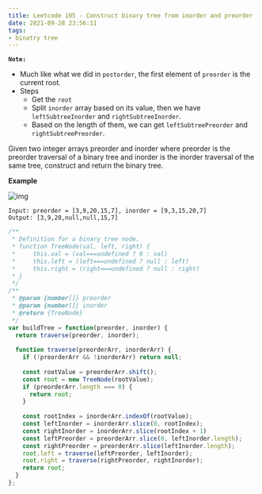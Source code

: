 ```yaml
---
title: Leetcode 105 - Construct binary tree from inorder and preorder  traversal
date: 2021-09-28 23:56:11
tags:
- binatry tree
---
```

**`Note:`**
- Much like what we did in `postorder`, the first element of `preorder` is the current root.
- Steps
  - Get the `root`
  - Split `inorder` array based on its value, then we have `leftSubtreeInorder` and `rightSubtreeInorder`.
  - Based on the length of them, we can get `leftSubtreePreorder` and `rightSubtreePreorder`.

Given two integer arrays preorder and inorder where preorder is the preorder traversal of a binary tree and inorder is the inorder traversal of the same tree, construct and return the binary tree.

**Example**

![img](https://assets.leetcode.com/uploads/2021/02/19/tree.jpg)
```
Input: preorder = [3,9,20,15,7], inorder = [9,3,15,20,7]
Output: [3,9,20,null,null,15,7]
```

```javascript
/**
 * Definition for a binary tree node.
 * function TreeNode(val, left, right) {
 *     this.val = (val===undefined ? 0 : val)
 *     this.left = (left===undefined ? null : left)
 *     this.right = (right===undefined ? null : right)
 * }
 */
/**
 * @param {number[]} preorder
 * @param {number[]} inorder
 * @return {TreeNode}
 */
var buildTree = function(preorder, inorder) {
  return traverse(preorder, inorder);
  
  function traverse(preorderArr, inorderArr) {
    if (!preorderArr && !inorderArr) return null;
    
    const rootValue = preorderArr.shift();
    const root = new TreeNode(rootValue);
    if (preorderArr.length === 0) {
      return root;
    }
    
    const rootIndex = inorderArr.indexOf(rootValue);
    const leftInorder = inorderArr.slice(0, rootIndex);
    const rightInorder = inorderArr.slice(rootIndex + 1)
    const leftPreorder = preorderArr.slice(0, leftInorder.length);
    const rightPreorder = preorderArr.slice(leftInorder.length);
    root.left = traverse(leftPreorder, leftInorder);
    root.right = traverse(rightPreorder, rightInorder);
    return root;
  } 
};
```